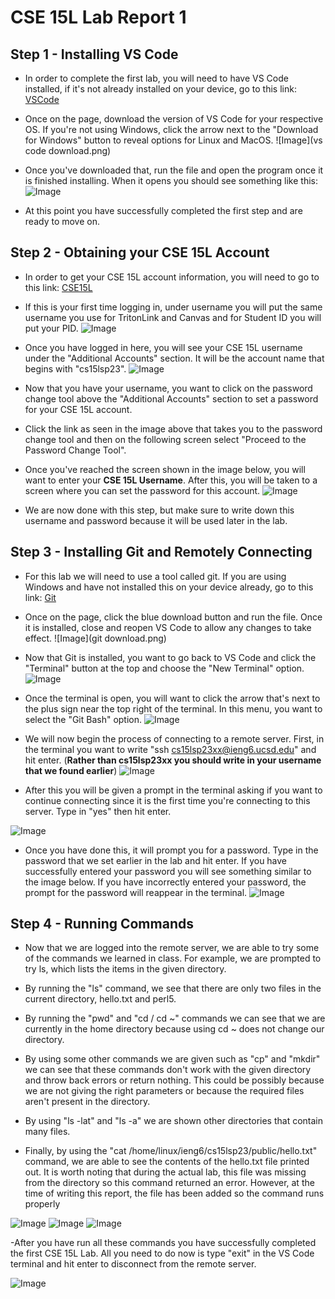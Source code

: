 # **CSE 15L Lab Report 1**

## Step 1 - Installing VS Code

- In order to complete the first lab, you will need to have VS Code installed, if it's not already installed on your device, go to this link: [VSCode](https://code.visualstudio.com/)

- Once on the page, download the version of VS Code for your respective OS. If you're not using Windows, click the arrow next to the "Download for Windows" button to reveal options for Linux and MacOS.
![Image](vs code download.png)

- Once you've downloaded that, run the file and open the program once it is finished installing. When it opens you should see something like this:
![Image](vscode.png)

- At this point you have successfully completed the first step and are ready to move on.

## Step 2 - Obtaining your CSE 15L Account

- In order to get your CSE 15L account information, you will need to go to this link: [CSE15L](https://sdacs.ucsd.edu/~icc/index.php)

- If this is your first time logging in, under username you will put the same username you use for TritonLink and Canvas and for Student ID you will put your PID.
![Image](login.png)

- Once you have logged in here, you will see your CSE 15L username under the "Additional Accounts" section. It will be the account name that begins with "cs15lsp23".
![Image](sure.png)

- Now that you have your username, you want to click on the password change tool above the "Additional Accounts" section to set a password for your CSE 15L account.

- Click the link as seen in the image above that takes you to the password change tool and then on the following screen select "Proceed to the Password Change Tool".

- Once you've reached the screen shown in the image below, you will want to enter your **CSE 15L Username**. After this, you will be taken to a screen where you can set the password for this account.
![Image](cse15lacc.png)

- We are now done with this step, but make sure to write down this username and password because it will be used later in the lab.

## Step 3 - Installing Git and Remotely Connecting

- For this lab we will need to use a tool called git. If you are using Windows and have not installed this on your device already, go to this link: [Git](https://gitforwindows.org/)

- Once on the page, click the blue download button and run the file. Once it is installed, close and reopen VS Code to allow any changes to take effect.
![Image](git download.png)

- Now that Git is installed, you want to go back to VS Code and click the "Terminal" button at the top and choose the "New Terminal" option. 
![Image](newterminal.png)

- Once the terminal is open, you will want to click the arrow that's next to the plus sign near the top right of the terminal. In this menu, you want to select the "Git Bash" option.
![Image](terminal.png)

- We will now begin the process of connecting to a remote server. First, in the terminal you want to write "ssh cs15lsp23xx@ieng6.ucsd.edu" and hit enter. (**Rather than cs15lsp23xx you should write in your username that we found earlier**)
![Image](ssh.png)

- After this you will be given a prompt in the terminal asking if you want to continue connecting since it is the first time you're connecting to this server. Type in "yes" then hit enter.

![Image](trust.png)

- Once you have done this, it will prompt you for a password. Type in the password that we set earlier in the lab and hit enter. If you have successfully entered your password you will see something similar to the image below. If you have incorrectly entered your password, the prompt for the password will reappear in the terminal.
![Image](success.png)

## Step 4 - Running Commands

- Now that we are logged into the remote server, we are able to try some of the commands we learned in class. For example, we are prompted to try ls, which lists the items in the given directory.

- By running the "ls" command, we see that there are only two files in the current directory, hello.txt and perl5.

- By running the "pwd" and "cd / cd ~" commands we can see that we are currently in the home directory because using cd ~ does not change our directory.

- By using some other commands we are given such as "cp" and "mkdir" we can see that these commands don't work with the given directory and throw back errors or return nothing. This could be possibly because we are not giving the right parameters or because the required files aren't present in the directory.

- By using "ls -lat" and "ls -a" we are shown other directories that contain many files.

- Finally, by using the "cat /home/linux/ieng6/cs15lsp23/public/hello.txt" command, we are able to see the contents of the hello.txt file printed out. It is worth noting that during the actual lab, this file was missing from the directory so this command returned an error. However, at the time of writing this report, the file has been added so the command runs properly

![Image](commands.png)
![Image](cd.png) ![Image](ls.png)

-After you have run all these commands you have successfully completed the first CSE 15L Lab. All you need to do now is type "exit" in the VS Code terminal and hit enter to disconnect from the remote server.

![Image](exit.png)

